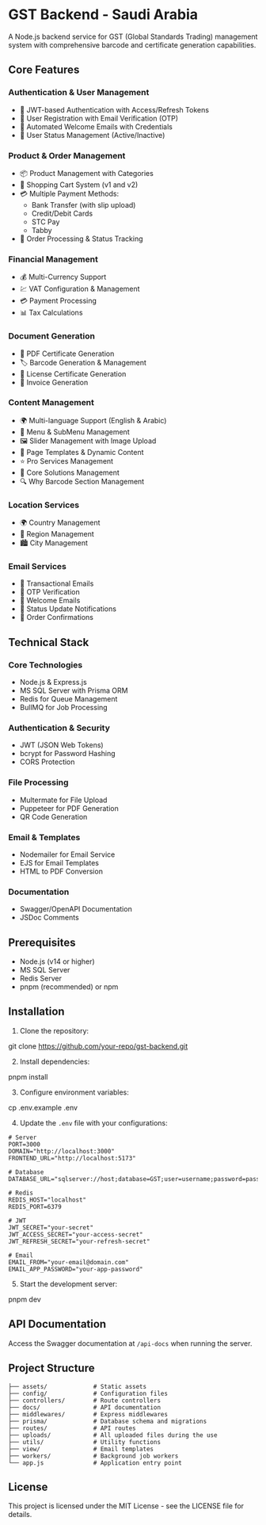 # GST Backend - Saudi Arabia

A Node.js backend service for GST (Global Standards Trading) management system with comprehensive barcode and certificate generation capabilities.

## Core Features

### Authentication & User Management

- 🔐 JWT-based Authentication with Access/Refresh Tokens
- 👥 User Registration with Email Verification (OTP)
- 📧 Automated Welcome Emails with Credentials
- 👤 User Status Management (Active/Inactive)

### Product & Order Management

- 📦 Product Management with Categories
- 🛒 Shopping Cart System (v1 and v2)
- 💳 Multiple Payment Methods:
  - Bank Transfer (with slip upload)
  - Credit/Debit Cards
  - STC Pay
  - Tabby
- 📄 Order Processing & Status Tracking

### Financial Management

- 💰 Multi-Currency Support
- 💹 VAT Configuration & Management
- 💳 Payment Processing
- 📊 Tax Calculations

### Document Generation

- 📑 PDF Certificate Generation
- 🏷️ Barcode Generation & Management
- 📄 License Certificate Generation
- 🧾 Invoice Generation

### Content Management

- 🌍 Multi-language Support (English & Arabic)
- 📱 Menu & SubMenu Management
- 🖼️ Slider Management with Image Upload
- 📝 Page Templates & Dynamic Content
- ⭐ Pro Services Management
- 🎯 Core Solutions Management
- 🔍 Why Barcode Section Management

### Location Services

- 🌍 Country Management
- 🏢 Region Management
- 🏙️ City Management

### Email Services

- 📧 Transactional Emails
- 🔐 OTP Verification
- 🎉 Welcome Emails
- 📢 Status Update Notifications
- 🧾 Order Confirmations

## Technical Stack

### Core Technologies

- Node.js & Express.js
- MS SQL Server with Prisma ORM
- Redis for Queue Management
- BullMQ for Job Processing

### Authentication & Security

- JWT (JSON Web Tokens)
- bcrypt for Password Hashing
- CORS Protection

### File Processing

- Multermate for File Upload
- Puppeteer for PDF Generation
- QR Code Generation

### Email & Templates

- Nodemailer for Email Service
- EJS for Email Templates
- HTML to PDF Conversion

### Documentation

- Swagger/OpenAPI Documentation
- JSDoc Comments

## Prerequisites

- Node.js (v14 or higher)
- MS SQL Server
- Redis Server
- pnpm (recommended) or npm

## Installation

1. Clone the repository:

git clone https://github.com/your-repo/gst-backend.git

2. Install dependencies:

pnpm install

3. Configure environment variables:

cp .env.example .env

4. Update the `.env` file with your configurations:

```env
# Server
PORT=3000
DOMAIN="http://localhost:3000"
FRONTEND_URL="http://localhost:5173"

# Database
DATABASE_URL="sqlserver://host;database=GST;user=username;password=password;trustServerCertificate=true"

# Redis
REDIS_HOST="localhost"
REDIS_PORT=6379

# JWT
JWT_SECRET="your-secret"
JWT_ACCESS_SECRET="your-access-secret"
JWT_REFRESH_SECRET="your-refresh-secret"

# Email
EMAIL_FROM="your-email@domain.com"
EMAIL_APP_PASSWORD="your-app-password"
```

5. Start the development server:

pnpm dev

## API Documentation

Access the Swagger documentation at `/api-docs` when running the server.

## Project Structure

```
├── assets/             # Static assets
├── config/             # Configuration files
├── controllers/        # Route controllers
├── docs/               # API documentation
├── middlewares/        # Express middlewares
├── prisma/             # Database schema and migrations
├── routes/             # API routes
├── uploads/            # All uploaded files during the use
├── utils/              # Utility functions
├── view/               # Email templates
├── workers/            # Background job workers
└── app.js              # Application entry point
```

## License

This project is licensed under the MIT License - see the LICENSE file for details.
